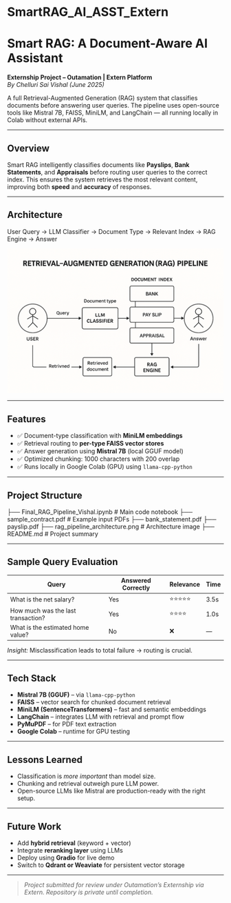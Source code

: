 # SmartRAG_AI_ASST_Extern
#  Smart RAG: A Document-Aware AI Assistant

**Externship Project – Outamation | Extern Platform**  
_By Chelluri Sai Vishal (June 2025)_

A full Retrieval-Augmented Generation (RAG) system that classifies documents before answering user queries. The pipeline uses open-source tools like Mistral 7B, FAISS, MiniLM, and LangChain — all running locally in Colab without external APIs.

---

##  Overview

Smart RAG intelligently classifies documents like **Payslips**, **Bank Statements**, and **Appraisals** before routing user queries to the correct index. This ensures the system retrieves the most relevant content, improving both **speed** and **accuracy** of responses.

---

##  Architecture

User Query → LLM Classifier → Document Type → Relevant Index → RAG Engine → Answer

![RAG Pipeline Architecture](rag_pipeline_architecture.png)

---

##  Features

- ✅ Document-type classification with **MiniLM embeddings**
- ✅ Retrieval routing to **per-type FAISS vector stores**
- ✅ Answer generation using **Mistral 7B** (local GGUF model)
- ✅ Optimized chunking: 1000 characters with 200 overlap
- ✅ Runs locally in Google Colab (GPU) using `llama-cpp-python`

---

##  Project Structure

├── Final_RAG_Pipeline_Vishal.ipynb # Main code notebook
├── sample_contract.pdf # Example input PDFs
├── bank_statement.pdf
├── payslip.pdf
├── rag_pipeline_architecture.png # Architecture image
├── README.md # Project summary

---

##  Sample Query Evaluation

| Query                             | Answered Correctly | Relevance | Time  |
|----------------------------------|---------------------|-----------|-------|
| What is the net salary?          |  Yes                |⭐⭐⭐⭐⭐| 3.5s  |
| How much was the last transaction? | Yes              |⭐⭐⭐⭐ | 1.0s  |
| What is the estimated home value? |  No                |❌        | —     |

 *Insight:* Misclassification leads to total failure → routing is crucial.

---

##  Tech Stack

- **Mistral 7B (GGUF)** – via `llama-cpp-python`
- **FAISS** – vector search for chunked document retrieval
- **MiniLM (SentenceTransformers)** – fast and semantic embeddings
- **LangChain** – integrates LLM with retrieval and prompt flow
- **PyMuPDF** – for PDF text extraction
- **Google Colab** – runtime for GPU testing

---

##  Lessons Learned

- Classification is *more important* than model size.
- Chunking and retrieval outweigh pure LLM power.
- Open-source LLMs like Mistral are production-ready with the right setup.

---

##  Future Work

-  Add **hybrid retrieval** (keyword + vector)
-  Integrate **reranking layer** using LLMs
-  Deploy using **Gradio** for live demo
-  Switch to **Qdrant or Weaviate** for persistent vector storage

---

>  _Project submitted for review under Outamation’s Externship via Extern. Repository is private until completion._

